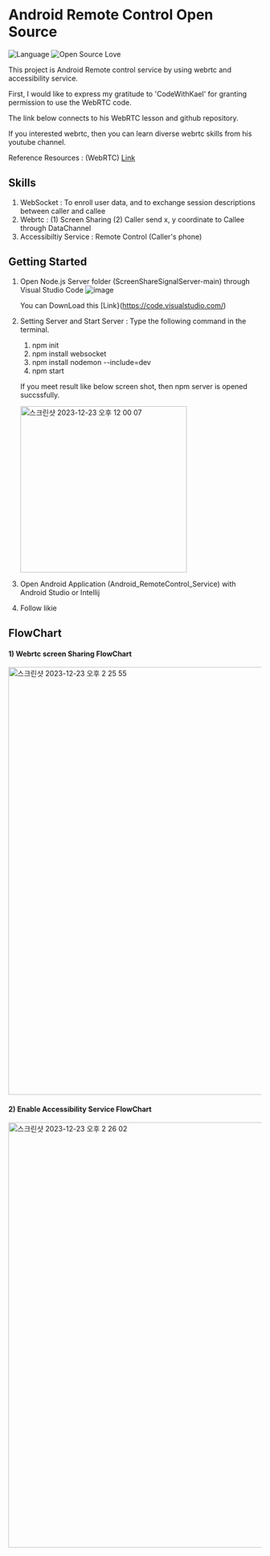 # Android Remote Control Open Source

![Language](https://img.shields.io/badge/language-Kotlin-orange.svg) 
![Open Source Love](https://badges.frapsoft.com/os/v1/open-source.svg?v=102)

This project is Android Remote control service by using webrtc and accessibility service.

First, I would like to express my gratitude to 'CodeWithKael' for granting permission to use the WebRTC code. 

The link below connects to his WebRTC lesson and github repository. 

If you interested webrtc, then you can learn diverse webrtc skills from his youtube channel.

Reference Resources : (WebRTC) [Link](https://www.youtube.com/watch?v=_-GPHNSug2Q&list=PLFelST8t9nqgKO5XUNHS01jmD-fMf6EPX&index=1)

## Skills

1. WebSocket : To enroll user data, and to exchange session descriptions between caller and callee
2. Webrtc : (1) Screen Sharing (2) Caller send x, y coordinate to Callee through DataChannel 
3. Accessibiltiy Service : Remote Control (Caller's phone)


## Getting Started

1. Open Node.js Server folder (ScreenShareSignalServer-main) through Visual Studio Code ![image](https://github.com/tvroom88/Android_RemoteControl_Project/assets/4710854/1820a1cb-648e-4e8a-afaa-79668daed454)

     You can DownLoad this [Link}(https://code.visualstudio.com/)

2. Setting Server and Start Server : Type the following command in the terminal.
   1. npm init
   2. npm install websocket
   3. npm install nodemon --include=dev
   4. npm start
  
    If you meet result like below screen shot, then npm server is opened succssfully.

   <img width="331" alt="스크린샷 2023-12-23 오후 12 00 07" src="https://github.com/tvroom88/Android_RemoteControl_Project/assets/4710854/8c9a9166-405b-4db4-b8c7-fa0e06b2637d">
   </br>
  
3. Open Android Application (Android_RemoteControl_Service) with Android Studio or Intellij
4. Follow likie



## FlowChart

#### 1) Webrtc screen Sharing FlowChart

<img width="851" alt="스크린샷 2023-12-23 오후 2 25 55" src="https://github.com/tvroom88/Android_RemoteControl_Project/assets/4710854/31840301-dc66-403f-833d-b6a0adfe04ba">


#### 2) Enable Accessibility Service FlowChart

<img width="846" alt="스크린샷 2023-12-23 오후 2 26 02" src="https://github.com/tvroom88/Android_RemoteControl_Project/assets/4710854/846f21df-9148-4807-87bc-d5f1885190cb">


